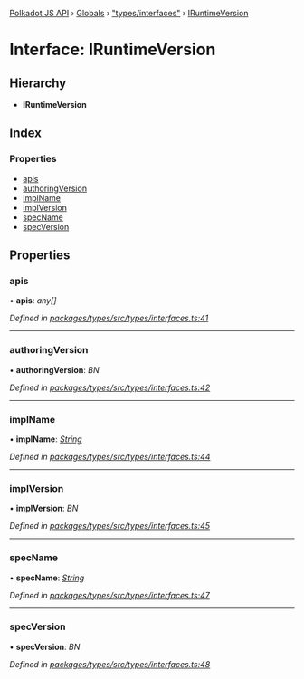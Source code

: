 [Polkadot JS API](../README.md) › [Globals](../globals.md) › ["types/interfaces"](../modules/_types_interfaces_.md) › [IRuntimeVersion](_types_interfaces_.iruntimeversion.md)

# Interface: IRuntimeVersion

## Hierarchy

* **IRuntimeVersion**

## Index

### Properties

* [apis](_types_interfaces_.iruntimeversion.md#apis)
* [authoringVersion](_types_interfaces_.iruntimeversion.md#authoringversion)
* [implName](_types_interfaces_.iruntimeversion.md#implname)
* [implVersion](_types_interfaces_.iruntimeversion.md#implversion)
* [specName](_types_interfaces_.iruntimeversion.md#specname)
* [specVersion](_types_interfaces_.iruntimeversion.md#specversion)

## Properties

###  apis

• **apis**: *any[]*

*Defined in [packages/types/src/types/interfaces.ts:41](https://github.com/polkadot-js/api/blob/4a1e504ca2/packages/types/src/types/interfaces.ts#L41)*

___

###  authoringVersion

• **authoringVersion**: *BN*

*Defined in [packages/types/src/types/interfaces.ts:42](https://github.com/polkadot-js/api/blob/4a1e504ca2/packages/types/src/types/interfaces.ts#L42)*

___

###  implName

• **implName**: *[String](../classes/_primitive_text_.text.md#static-string)*

*Defined in [packages/types/src/types/interfaces.ts:44](https://github.com/polkadot-js/api/blob/4a1e504ca2/packages/types/src/types/interfaces.ts#L44)*

___

###  implVersion

• **implVersion**: *BN*

*Defined in [packages/types/src/types/interfaces.ts:45](https://github.com/polkadot-js/api/blob/4a1e504ca2/packages/types/src/types/interfaces.ts#L45)*

___

###  specName

• **specName**: *[String](../classes/_primitive_text_.text.md#static-string)*

*Defined in [packages/types/src/types/interfaces.ts:47](https://github.com/polkadot-js/api/blob/4a1e504ca2/packages/types/src/types/interfaces.ts#L47)*

___

###  specVersion

• **specVersion**: *BN*

*Defined in [packages/types/src/types/interfaces.ts:48](https://github.com/polkadot-js/api/blob/4a1e504ca2/packages/types/src/types/interfaces.ts#L48)*
